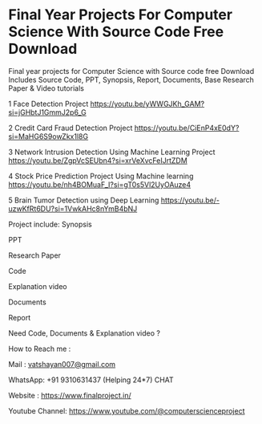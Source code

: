 # Final Year Projects For Computer Science With Source Code Free Download
Final year projects for Computer Science with Source code free Download Includes Source Code, PPT, Synopsis, Report, Documents, Base Research Paper &amp; Video tutorials

1	Face Detection Project	https://youtu.be/yWWGJKh_GAM?si=jGHbtJ1GmmJ2p6_G

2	Credit Card Fraud Detection Project	https://youtu.be/CiEnP4xE0dY?si=MaHG6S9owZkx1l8G

3	Network Intrusion Detection Using Machine Learning Project	https://youtu.be/ZgpVcSEUbn4?si=xrVeXvcFeIJrtZDM

4	Stock Price Prediction Project Using Machine learning	https://youtu.be/nh4BOMuaF_I?si=gT0s5Vl2UyOAuze4

5	Brain Tumor Detection using Deep Learning	https://youtu.be/-uzwKfRt6DU?si=1VwkAHc8nYmB4bNJ

Project include:
Synopsis

PPT

Research Paper

Code

Explanation video

Documents

Report

Need Code, Documents & Explanation video ?

How to Reach me :

Mail : vatshayan007@gmail.com

WhatsApp: +91 9310631437 (Helping 24*7) CHAT

Website : https://www.finalproject.in/

Youtube Channel: https://www.youtube.com/@computerscienceproject
